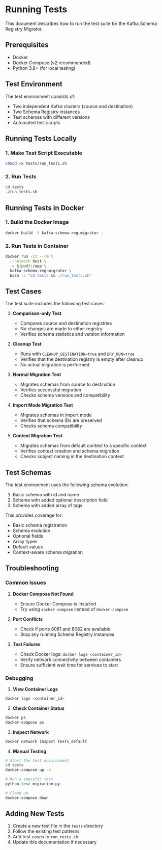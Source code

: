 # Running Tests

This document describes how to run the test suite for the Kafka Schema Registry Migrator.

## Prerequisites

- Docker
- Docker Compose (v2 recommended)
- Python 3.8+ (for local testing)

## Test Environment

The test environment consists of:
- Two independent Kafka clusters (source and destination)
- Two Schema Registry instances
- Test schemas with different versions
- Automated test scripts

## Running Tests Locally

### 1. Make Test Script Executable

```bash
chmod +x tests/run_tests.sh
```

### 2. Run Tests

```bash
cd tests
./run_tests.sh
```

## Running Tests in Docker

### 1. Build the Docker Image

```bash
docker build -t kafka-schema-reg-migrator .
```

### 2. Run Tests in Container

```bash
docker run -it --rm \
  --network host \
  -v $(pwd):/app \
  kafka-schema-reg-migrator \
  bash -c "cd tests && ./run_tests.sh"
```

## Test Cases

The test suite includes the following test cases:

1. **Comparison-only Test**
   - Compares source and destination registries
   - No changes are made to either registry
   - Verifies schema statistics and version information

2. **Cleanup Test**
   - Runs with `CLEANUP_DESTINATION=true` and `DRY_RUN=true`
   - Verifies that the destination registry is empty after cleanup
   - No actual migration is performed

3. **Normal Migration Test**
   - Migrates schemas from source to destination
   - Verifies successful migration
   - Checks schema versions and compatibility

4. **Import Mode Migration Test**
   - Migrates schemas in import mode
   - Verifies that schema IDs are preserved
   - Checks schema compatibility

5. **Context Migration Test**
   - Migrates schemas from default context to a specific context
   - Verifies context creation and schema migration
   - Checks subject naming in the destination context

## Test Schemas

The test environment uses the following schema evolution:

1. Basic schema with id and name
2. Schema with added optional description field
3. Schema with added array of tags

This provides coverage for:
- Basic schema registration
- Schema evolution
- Optional fields
- Array types
- Default values
- Context-aware schema migration

## Troubleshooting

### Common Issues

1. **Docker Compose Not Found**
   - Ensure Docker Compose is installed
   - Try using `docker compose` instead of `docker-compose`

2. **Port Conflicts**
   - Check if ports 8081 and 8082 are available
   - Stop any running Schema Registry instances

3. **Test Failures**
   - Check Docker logs: `docker logs <container_id>`
   - Verify network connectivity between containers
   - Ensure sufficient wait time for services to start

### Debugging

1. **View Container Logs**
```bash
docker logs <container_id>
```

2. **Check Container Status**
```bash
docker ps
docker-compose ps
```

3. **Inspect Network**
```bash
docker network inspect tests_default
```

4. **Manual Testing**
```bash
# Start the test environment
cd tests
docker-compose up -d

# Run a specific test
python test_migration.py

# Clean up
docker-compose down
```

## Adding New Tests

1. Create a new test file in the `tests` directory
2. Follow the existing test patterns
3. Add test cases to `run_tests.sh`
4. Update this documentation if necessary 